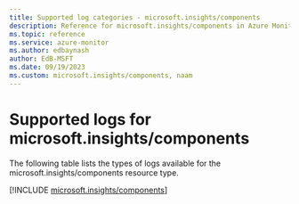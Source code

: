 ```yaml
---
title: Supported log categories - microsoft.insights/components
description: Reference for microsoft.insights/components in Azure Monitor Logs.
ms.topic: reference
ms.service: azure-monitor
ms.author: edbaynash
author: EdB-MSFT
ms.date: 09/19/2023
ms.custom: microsoft.insights/components, naam
---
```





# Supported logs for microsoft.insights/components  
The following table lists the types of logs available for the microsoft.insights/components resource type.
  
  
[!INCLUDE [microsoft.insights/components](./includes/microsoft-insights-components-logs-include.md)]
  
